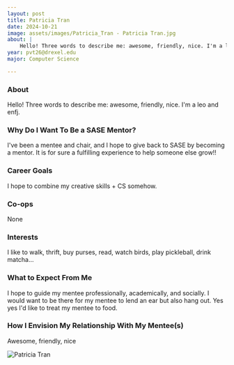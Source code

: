 ```yaml
---
layout: post
title: Patricia Tran 
date: 2024-10-21
image: assets/images/Patricia_Tran - Patricia Tran.jpg
about: |
    Hello! Three words to describe me: awesome, friendly, nice. I'm a leo and enfj.
year: pvt26@drexel.edu
major: Computer Science

---
```


### About

Hello! Three words to describe me: awesome, friendly, nice. I'm a leo and enfj.

### Why Do I Want To Be a SASE Mentor?

I've been a mentee and chair, and I hope to give back to SASE by becoming a mentor. It is for sure a fulfilling experience to help someone else grow!!

### Career Goals

I hope to combine my creative skills + CS somehow.

### Co-ops

None

### Interests

I like to walk, thrift, buy purses, read, watch birds, play pickleball, drink matcha...

### What to Expect From Me

I hope to guide my mentee professionally, academically, and socially. I would want to be there for my mentee to lend an ear but also hang out. Yes yes I'd like to treat my mentee to food.

### How I Envision My Relationship With My Mentee(s) 

Awesome, friendly, nice

<div class="text-center my-5">
    <img src="https://sase-drexel.github.io/mentorship-2024/assets/images/Patricia_Tran - Patricia Tran.jpg" alt="Patricia Tran" class="rounded post-img" />
</div>
